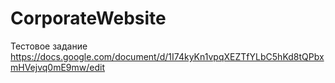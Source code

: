 # CorporateWebsite
Тестовое задание https://docs.google.com/document/d/1I74kyKn1vpqXEZTfYLbC5hKd8tQPbxmHVejvq0mE9mw/edit
